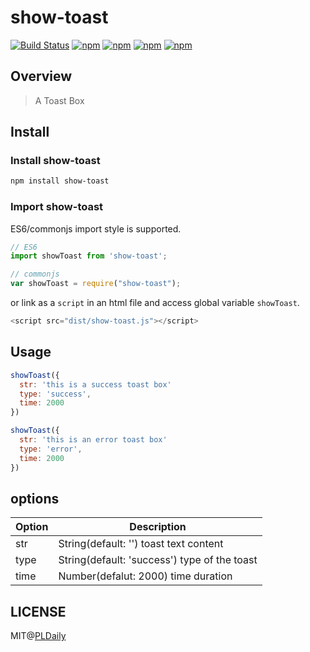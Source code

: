 # show-toast

[![Build Status](https://travis-ci.org/PLDaily/show-toast.svg?branch=master)](https://travis-ci.org/PLDaily/show-toast)
[![npm](https://img.shields.io/npm/v/show-toast.svg)](https://www.npmjs.com/package/show-toast)
[![npm](https://img.shields.io/npm/dt/show-toast.svg)](https://www.npmjs.com/package/show-toast)
[![npm](https://img.shields.io/npm/l/show-toast.svg)](https://www.npmjs.com/package/show-toast)
[![npm](https://img.shields.io/badge/code_style-standard-brightgreen.svg)](https://github.com/standard/standard)

## Overview
> A Toast Box

## Install

### Install show-toast

```sh
npm install show-toast
```

### Import show-toast

ES6/commonjs import style is supported.

```js
// ES6
import showToast from 'show-toast';

// commonjs
var showToast = require("show-toast");
```
or link as a `script` in an html file and access global variable `showToast`.

```js
<script src="dist/show-toast.js"></script>
```

## Usage

```js
showToast({
  str: 'this is a success toast box'
  type: 'success',
  time: 2000
})

showToast({
  str: 'this is an error toast box'
  type: 'error',
  time: 2000
})
```

## options


| Option | Description                              |
| ------ | ---------------------------------------- |
| str    | String(default: '') toast text content  |
| type   | String(default: 'success') type of the toast |
| time   | Number(defalut: 2000) time duration |

## LICENSE

MIT@[PLDaily](https://github.com/PLDaily)
